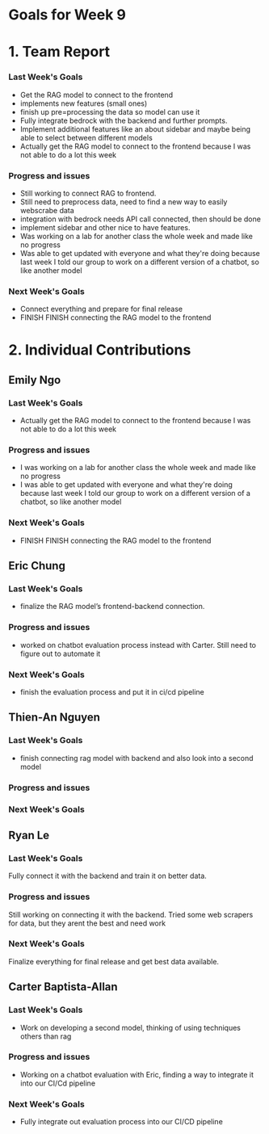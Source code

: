 # Goals for Week 9

# 1. Team Report
<status update for TA here>

<agenda for team meeting here>

### Last Week's Goals
- Get the RAG model to connect to the frontend
- implements new features (small ones)
- finish up pre=processing the data so model can use it
- Fully integrate bedrock with the backend and further prompts.
- Implement additional features like an about sidebar and maybe being able to select between different models
- Actually get the RAG model to connect to the frontend because I was not able to do a lot this week
### Progress and issues
- Still working to connect RAG to frontend.
- Still need to preprocess data, need to find a new way to easily webscrabe data
- integration with bedrock needs API call connected, then should be done
- implement sidebar and other nice to have features.
- Was working on a lab for another class the whole week and made like no progress
- Was able to get updated with everyone and what they're doing because last week I told our group to work on a different version of a chatbot, so like another model
### Next Week's Goals
- Connect everything and prepare for final release 
- FINISH FINISH connecting the RAG model to the frontend

# 2. Individual Contributions
## Emily Ngo
### Last Week's Goals
- Actually get the RAG model to connect to the frontend because I was not able to do a lot this week
### Progress and issues
- I was working on a lab for another class the whole week and made like no progress
- I was able to get updated with everyone and what they're doing because last week I told our group to work on a different version of a chatbot, so like another model
### Next Week's Goals
- FINISH FINISH connecting the RAG model to the frontend

## Eric Chung
### Last Week's Goals
- finalize the RAG model’s frontend-backend connection.
### Progress and issues
- worked on chatbot evaluation process instead with Carter. Still need to figure out to automate it
### Next Week's Goals
- finish the evaluation process and put it in ci/cd pipeline

## Thien-An Nguyen
### Last Week's Goals
- finish connecting rag model with backend and also look into a second model
### Progress and issues

### Next Week's Goals

## Ryan Le
### Last Week's Goals
Fully connect it with the backend and train it on better data.
### Progress and issues
Still working on connecting it with the backend.
Tried some web scrapers for data, but they arent the best and need work
### Next Week's Goals
Finalize everything for final release and get best data available.

## Carter Baptista-Allan
### Last Week's Goals
- Work on developing a second model, thinking of using techniques others than rag
### Progress and issues
- Working on a chatbot evaluation with Eric, finding a way to integrate it into our CI/Cd pipeline
### Next Week's Goals
- Fully integrate out evaluation process into our CI/CD pipeline
